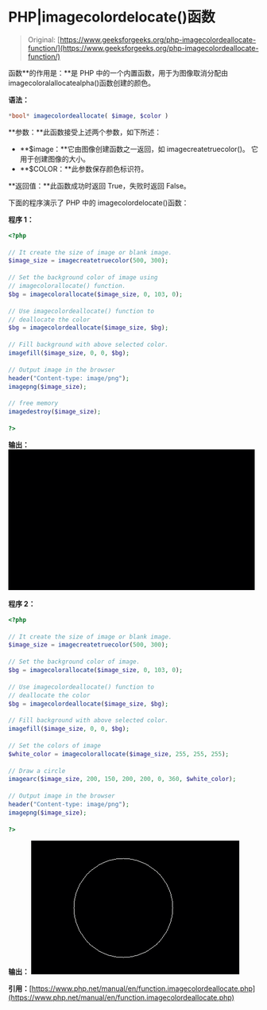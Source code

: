 # PHP|imagecolordelocate()函数

> Original: [https://www.geeksforgeeks.org/php-imagecolordeallocate-function/](https://www.geeksforgeeks.org/php-imagecolordeallocate-function/)

函数**的作用是：**是 PHP 中的一个内置函数，用于为图像取消分配由 imagecoloralallocatealpha()函数创建的颜色。

**语法：**

```php
*bool* imagecolordeallocate( $image, $color )
```

**参数：**此函数接受上述两个参数，如下所述：

*   **$image：**它由图像创建函数之一返回，如 imagecreatetruecolor()。 它用于创建图像的大小。
*   **$COLOR：**此参数保存颜色标识符。

**返回值：**此函数成功时返回 True，失败时返回 False。

下面的程序演示了 PHP 中的 imagecolordelocate()函数：

**程序 1：**

```php
<?php 

// It create the size of image or blank image. 
$image_size = imagecreatetruecolor(500, 300); 

// Set the background color of image using 
// imagecolorallocate() function. 
$bg = imagecolorallocate($image_size, 0, 103, 0); 

// Use imagecolordeallocate() function to
// deallocate the color
$bg = imagecolordeallocate($image_size, $bg);

// Fill background with above selected color. 
imagefill($image_size, 0, 0, $bg); 

// Output image in the browser 
header("Content-type: image/png"); 
imagepng($image_size); 

// free memory 
imagedestroy($image_size); 

?> 
```

**输出：**
![](img/5c4088b8aed43512bec425e412f07db2.png)

**程序 2：**

```php
<?php 

// It create the size of image or blank image. 
$image_size = imagecreatetruecolor(500, 300); 

// Set the background color of image. 
$bg = imagecolorallocate($image_size, 0, 103, 0); 

// Use imagecolordeallocate() function to
// deallocate the color
$bg = imagecolordeallocate($image_size, $bg); 

// Fill background with above selected color. 
imagefill($image_size, 0, 0, $bg); 

// Set the colors of image 
$white_color = imagecolorallocate($image_size, 255, 255, 255); 

// Draw a circle 
imagearc($image_size, 200, 150, 200, 200, 0, 360, $white_color); 

// Output image in the browser 
header("Content-type: image/png"); 
imagepng($image_size); 

?>
```

**输出：**
![](img/7d93bedc7276c62ae248cbab7eeb1e61.png)

**引用：**[https://www.php.net/manual/en/function.imagecolordeallocate.php](https://www.php.net/manual/en/function.imagecolordeallocate.php)